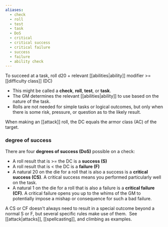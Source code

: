 ```yaml
---
aliases:
  - check
  - roll
  - test
  - task
  - DoS
  - critical
  - critical success
  - critical failure
  - success
  - failure
  - ability check
---
```

To succeed at a task, roll d20 + relevant [[abilities|ability]] modifier >= [[difficulty class]] (DC)

- This might be called a **check**, **roll**, **test**, or **task**.
- The GM determines the relevant [[abilities|ability]] to use based on the nature of the task. 
- Rolls are not needed for simple tasks or logical outcomes, but only when there is some risk, pressure, or question as to the likely result.

When making an [[attack]] roll, the DC equals the armor class (AC) of the target.

### degree of success

There are four **degrees of success (DoS)** possible on a check:

- A roll result that is >= the DC is a **success (S)**
- A roll result that is < the DC is a **failure (F)**
- A natural 20 on the die for a roll that is also a success is a **critical success (CS)**.  A critical success means you performed particularly well on the task.
- A natural 1 on the die for a roll that is also a failure is a **critical failure (CF)**.  A critical failure opens you up to the whims of the GM to potentially impose a mishap or consequence for such a bad failure.

A CS or CF doesn't always need to result in a special outcome beyond a normal S or F, but several specific rules make use of them.  See [[attack|attacks]], [[spellcasting]], and climbing as examples.
